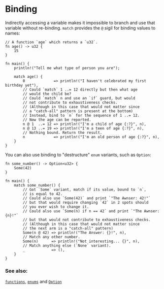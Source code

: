 # Binding

Indirectly accessing a variable makes it impossible to branch and use that
variable without re-binding. `match` provides the `@` sigil for binding values to
names:

```rust,editable
// A function `age` which returns a `u32`.
fn age() -> u32 {
    15
}

fn main() {
    println!("Tell me what type of person you are");

    match age() {
        0             => println!("I haven't celebrated my first birthday yet"),
        // Could `match` 1 ..= 12 directly but then what age
        // would the child be?
        // Could `match` n and use an `if` guard, but would
        // not contribute to exhaustiveness checks.
        // (Although in this case that would not matter since
        // a "catch-all" pattern is present at the bottom)
        // Instead, bind to `n` for the sequence of 1 ..= 12.
        // Now the age can be reported.
        n @ 1  ..= 12 => println!("I'm a child of age {:?}", n),
        n @ 13 ..= 19 => println!("I'm a teen of age {:?}", n),
        // Nothing bound. Return the result.
        n             => println!("I'm an old person of age {:?}", n),
    }
}
```

You can also use binding to "destructure" `enum` variants, such as `Option`:

```rust,editable
fn some_number() -> Option<u32> {
    Some(42)
}

fn main() {
    match some_number() {
        // Got `Some` variant, match if its value, bound to `n`,
        // is equal to 42.
        // Could also use `Some(42)` and print `"The Awnser: 42!"`
        // but that would require changing `42` in 2 spots should
        // you ever wish to change it.
        // Could also use `Some(n) if n == 42` and print `"The Awnser: {n}!"`
        // but that would not contribute to exhaustiveness checks.
        // (Although in this case that would not matter since
        // the next arm is a "catch-all" pattern)
        Some(n @ 42) => println!("The Answer: {}!", n),
        // Match any other number.
        Some(n)      => println!("Not interesting... {}", n),
        // Match anything else (`None` variant).
        _            => (),
    }
}
```

### See also:

[`functions`][functions], [`enums`][enums] and [`Option`][option]

[functions]: ../../fn.md
[enums]: ../../custom_types/enum.md
[option]: ../../std/option.md
